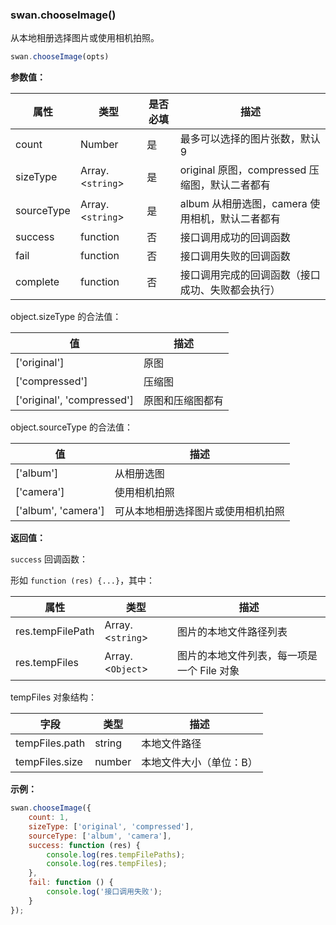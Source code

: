 ### swan.chooseImage()

从本地相册选择图片或使用相机拍照。

```js
swan.chooseImage(opts)
```

**参数值：**

|属性|类型|是否必填|描述|
|-|-|-|-|
|count|Number|是|最多可以选择的图片张数，默认 9|
|sizeType|Array.<`string`>|是|original 原图，compressed 压缩图，默认二者都有|
|sourceType|Array.<`string`>|是|album 从相册选图，camera 使用相机，默认二者都有|
|success|function|否|接口调用成功的回调函数|
|fail|function|否|接口调用失败的回调函数|
|complete|function|否|接口调用完成的回调函数（接口成功、失败都会执行）|

object.sizeType 的合法值：

|值|描述|
|-|-|
|['original']|原图|
|['compressed']|压缩图|
|['original', 'compressed']|原图和压缩图都有|

object.sourceType 的合法值：

|值|描述|
|-|-|
|['album']|从相册选图|
|['camera']|使用相机拍照|
|['album', 'camera']|可从本地相册选择图片或使用相机拍照|

**返回值：**

`success` 回调函数：

形如 `function (res) {...}`，其中：

|属性|类型|描述|
|-|-|-|
|res.tempFilePath|Array.<`string`>|图片的本地文件路径列表|
|res.tempFiles|Array.<`Object`>|图片的本地文件列表，每一项是一个 File 对象|

tempFiles 对象结构：

|字段|类型|描述|
|-|-|-|
|tempFiles.path|string|本地文件路径|
|tempFiles.size|number|本地文件大小（单位：B）|

**示例：**

```js
swan.chooseImage({
    count: 1,
    sizeType: ['original', 'compressed'],
    sourceType: ['album', 'camera'],
    success: function (res) {
        console.log(res.tempFilePaths);
        console.log(res.tempFiles);
    },
    fail: function () {
        console.log('接口调用失败');
    }
});
```